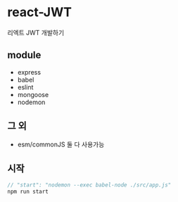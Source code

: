 # react-JWT
리엑트 JWT 개발하기

## module
- express
- babel
- eslint
- mongoose
- nodemon

## 그 외
- esm/commonJS 둘 다 사용가능

## 시작
```js
// "start": "nodemon --exec babel-node ./src/app.js"
npm run start
```
